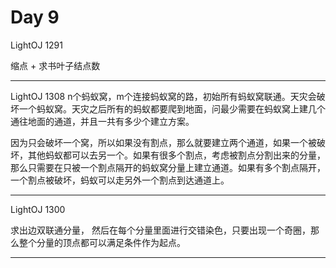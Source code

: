 # Day 9
LightOJ 1291

缩点 + 求书叶子结点数
***
LightOJ 1308
n个蚂蚁窝，m个连接蚂蚁窝的路，初始所有蚂蚁窝联通。天灾会破坏一个蚂蚁窝。天灾之后所有的蚂蚁都要爬到地面，问最少需要在蚂蚁窝上建几个通往地面的通道，并且一共有多少个建立方案。

因为只会破坏一个窝，所以如果没有割点，那么就要建立两个通道，如果一个被破坏，其他蚂蚁都可以去另一个。如果有很多个割点，考虑被割点分割出来的分量，那么只需要在只被一个割点隔开的蚂蚁窝分量上建立通道。如果有多个割点隔开，一个割点被破坏，蚂蚁可以走另外一个割点到达通道上。
***
LightOJ 1300 

求出边双联通分量， 然后在每个分量里面进行交错染色，只要出现一个奇圈，那么整个分量的顶点都可以满足条件作为起点。
***

